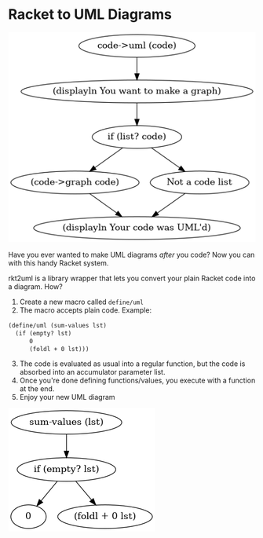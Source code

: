 # Racket to UML Diagrams

![Example diagram of making UML code](docs/example.png)

Have you ever wanted to make UML diagrams *after* you code? Now you can with this handy Racket system.

rkt2uml is a library wrapper that lets you convert your plain Racket code into a diagram. How?

1. Create a new macro called `define/uml`
2. The macro accepts plain code. Example:
```
(define/uml (sum-values lst)
  (if (empty? lst)
      0
      (foldl + 0 lst)))
```
3. The code is evaluated as usual into a regular function, but the code is absorbed into an accumulator parameter list.
4. Once you're done defining functions/values, you execute with a function at the end.
5. Enjoy your new UML diagram

![a really horrible function to count numbers](docs/sum_values.png)
